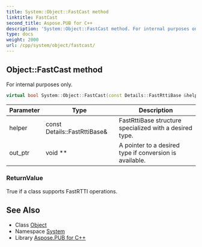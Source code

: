 ```yaml
---
title: System::Object::FastCast method
linktitle: FastCast
second_title: Aspose.PUB for C++
description: 'System::Object::FastCast method. For internal purposes only in C++.'
type: docs
weight: 2000
url: /cpp/system/object/fastcast/
---
```

## Object::FastCast method


For internal purposes only.

```cpp
virtual bool System::Object::FastCast(const Details::FastRttiBase &helper, void **out_ptr) const
```


| Parameter | Type | Description |
| --- | --- | --- |
| helper | const Details::FastRttiBase\& | FastRttiBase structure specialized with a desired type. |
| out_ptr | void ** | A pointer to a desired type if conversion is available. |

### ReturnValue

True if a class supports FastRTTI operations.

## See Also

* Class [Object](../)
* Namespace [System](../../)
* Library [Aspose.PUB for C++](../../../)
